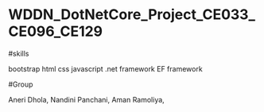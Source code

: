 # WDDN_DotNetCore_Project_CE033_CE096_CE129


#skills

bootstrap
html
css
javascript
.net framework
EF framework


#Group

Aneri Dhola,
Nandini Panchani,
Aman Ramoliya,
